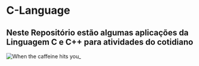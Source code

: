 # C-Language
## Neste Repositório estão algumas aplicações da Linguagem C e C++ para atividades do cotidiano

![When the caffeine hits you_](https://user-images.githubusercontent.com/86739359/134717543-54ca3a5f-7861-451f-bd66-a881bd6cf266.gif)
